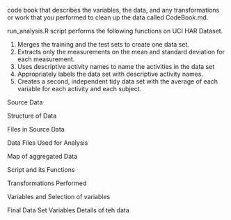 code book that describes the variables, the data, and any transformations or work that you performed to clean up the data called CodeBook.md. 

run_analysis.R script performs the following functions on UCI HAR Dataset. 
1. Merges the training and the test sets to create one data set.
2. Extracts only the measurements on the mean and standard deviation for each measurement. 
3. Uses descriptive activity names to name the activities in the data set
4. Appropriately labels the data set with descriptive activity names. 
5. Creates a second, independent tidy data set with the average of each variable for each activity and each subject. 


Source Data

Structure of Data 

Files in Source Data

Data Files Used for Analysis

Map of aggregated Data


Script and its Functions

Transformations Performed

Variables and Selection of variables


Final Data Set
Variables
Details of teh data







